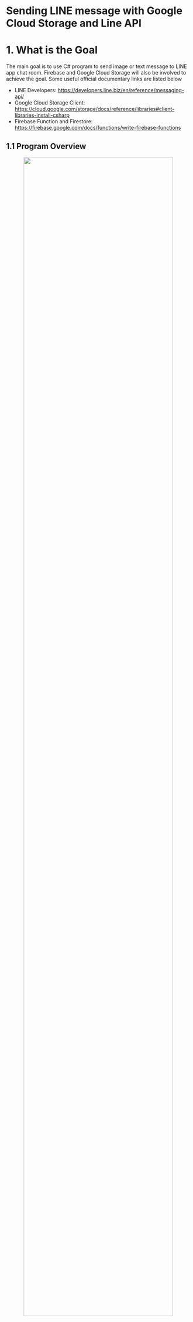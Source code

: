 # Sending LINE message with Google Cloud Storage and Line API
# 1. What is the Goal <br />

The main goal is to use C# program to send image or text message to LINE app chat room. Firebase and Google Cloud Storage will also be involved to achieve the goal. Some useful official documentary links are listed below
* LINE Developers: https://developers.line.biz/en/reference/messaging-api/
* Google Cloud Storage Client: https://cloud.google.com/storage/docs/reference/libraries#client-libraries-install-csharp
* Firebase Function and Firestore: https://firebase.google.com/docs/functions/write-firebase-functions

## 1.1 Program Overview
<p align="center">
<img src="/image/overview1.jpg" height="90%" width="90%">  
  
  System structure
</p>

As you can see from the above image of the structure of our program, there are many elements. Have you ever think why do we need so many parts to achieve such simple goal? The reason are as following
* LINE user ID is not the same one you usually used to add new friend. The ID contains numeric and alphabetic characters such as "U9d70e010e48a1t93634a60cf1a5y9a46". You will need a function running on the cloud to serve as a Webhook for LINE to communicate with and then retrieve the ID. So here comes the ```Firebase function```. It will serve as the API for LINE to call and provide LINE user ID to our function. The LINE user ID then be stored in ```Firestore``` (a database) for later usage.
*  You may use C# program on your local PC to send pure text message to users via LINE API, however, image cannot. You need to upload your image to a cloud and expose it with URL, and then send this URL via LINE API to the users. So here comes the ```Google Cloud Storage``` to server as a online storage for your image and provide the accessability with URL.

## 1.2 Step to the Goal
<p align="center">
<img src="/image/step.jpg" height="90%" width="90%">  
  
  Steps to the goal 
</p>

# 2. LINE Developer Console Configuration
Please follow the steps in the following LINE official link to configure your developer console.
https://developers.line.biz/en/docs/messaging-api/getting-started/

I would set the Auto-response messages status (In Response settings) to Off. 

# 3. Firebase Functions and Firestore Database
Firebase functions will serve as Webhook of LINE (LINE explain: When an event occurs, such as when a user adds your LINE Official Account as a friend or sends a message, the LINE Platform sends an HTTPS POST request to the webhook URL). Notice that using ```Firestore``` database is free while ```Functions``` requires your project to be upgraded to ```Blaze``` plan (pay by your usage)

Please go through following two link

1. How to start Firebase Function project: https://firebase.google.com/docs/functions/get-started
2. How to make Firebase Functions work with LINE [PDF](https://github.com/Dungyichao/Google-Cloud-Storage-and-Line-API/blob/main/reference/%E2%80%9CLINE%20Messaging%20API%E2%80%9D%20x%20%E2%80%9CFirebase%20(Cloud...%2B%20Firestore)%E2%80%9D%20_%20by%20Siratee%20K.pdf)

## 3.1 Firestore Database
<p align="center">
<img src="/image/firestore.jpg" height="90%" width="90%">  
  
  Firestore database
</p>

## 3.2 Firebase Functions

Use the following command to create Functions folder and related documents
```cmd
$npm install firebase-functions@latest firebase-admin@latest --save
$npm install -g firebase-tools
$firebase init functions
```
Some sample code would look like the following
```javascript
const functions = require('firebase-functions');
const admin = require('firebase-admin');
admin.initializeApp();
exports.addMessage = functions.https.onRequest(async (req, res) => {
  const original = req.query.text;
  const writeResult = await admin.firestore().collection('messages').add({original: original});
  res.json({result: `Message with ID: ${writeResult.id} added.`});
});
```
In ```.eslintrc.js``` which check your code rule, we need some modification to save our life.
https://www.programmersought.com/article/46885832344/
```json
module.exports = {
  root: true,
  env: {
    es6: true,
    node: true,
  },
  extends: [
    "eslint:recommended",
  ],
  rules: {
    quotes: ["error", "double"],
    "no-unused-vars":"off",
  },
};
```
Now you can deploy your function onto Firebase
```cmd
$firebase deploy --only functions
```
or
```
$firebase deploy --only "functions:addMessage"
```
Where addMessage is your function name. You can then find the function trigger URL in your Firebase Console (in tab Functions. URL would look like https://us-central1-projectname-3f2d0.cloudfunctions.net/addMessage)

However, after you deploy, you might encounter error: Forbidden....when you try to call the URL of your functions in the browser. Please follow the following link to solve the problem
https://lukestoolkit.blogspot.com/2020/06/google-cloud-functions-error-forbidden.html
Go to the following link: https://console.cloud.google.com/functions/list . Select your project. Check the check box of the function which you encounter error. Click on ```ADD MEMBER```. In the new members field, type in "allUsers" and select the "allUsers" option. In the "Select a role" dropdown, select Cloud Functions then Cloud Functions Invoker.

If you get everything right with above addMessage function, you can then deploy the following code onto Firebase Function. 
```javascript
const functions = require("firebase-functions");
const fetch = require("node-fetch");
var admin = require("firebase-admin");

admin.initializeApp(functions.config().firebase);
const db = admin.firestore();
//var serviceAccount = require("path/to/serviceAccountKey.json");
// // Create and Deploy Your First Cloud Functions
// // https://firebase.google.com/docs/functions/write-firebase-functions
//

 exports.helloWorld = functions.https.onRequest((request, response) => {
   functions.logger.info("Hello logs!", {structuredData: true});
   response.send("Hello from Firebase Line!");
 });

 exports.LineMessAPI = functions.https.onRequest((request, respond) => {
    var event = request.body.events[0]
    functions.logger.log(JSON.stringify(event));
    var userId = event.source.userId;
    var timestamp = event.timestamp;
    var replyToken = event.replyToken;
    var userText = ""
    if (event.type === "message" && event.message.type === "text"){
        userText = event.message.text
    } else {
        userText = "(Message type is not text)";
    }
    db.collection("chat-history").doc(timestamp.toString()).set({
        "userId": userId,
        "Message": userText,
        "timestamp": timestamp
    })

    db.collection("Customer").doc(userId).get().then( returnData =>{
        if (returnData.exists){
          var name = returnData.data().name
          var surname = returnData.data().surname
          var nickname = returnData.data().nickname
          reply_message(replyToken, `Hello ${nickname}(${name} ${surname})`)
        } else {
          reply_message(replyToken, "You are not the customer, Register?")
        }
        return null
    }).catch(err => {
        console.log(err)
    })

    return respond.status(200).send(request.method);
});

const LINE_HEADER = {
    "Content-Type": "application/json",
    "Authorization": "Bearer pb2iNzDae3dfP5igReOzv8Rpcdsgrahnw0eH2LAe4/WLXuvJrgN/VcOGLAe69wDiaHL7wPvFfsda35ldsasdfqCaXjs4wB04t89/1O/w1cDnyilFU="
  }

function reply_message(replytoken,textfrom){
    fetch("https://api.line.me/v2/bot/message/reply",{
        method: "post",
        body:    JSON.stringify({
            replyToken: replytoken,
            messages: [
              {
                type: "text",
                text: textfrom
              }
            ]
          }),
        headers: LINE_HEADER,
    }).then(res => res.json())
    .then(json => functions.logger.log(JSON.stringify(json)))
}
```
Note that in ```"Authorization": "Bearer XXOOXX``` where XXOOXX is Channel access token configured in LINE Developer Console mentioned in previous section. You should keep the Channel access token secure.

Make sure that the above function ```LineMessAPI``` be accessible to public (we did'nt put much effort on the security here, so make sure you know how to configure rule when deploy in real business). Put the LineMessAPI URL into ```Webhook URL``` in LINE Developer Console under the channel you just created.
<p align="center">
<img src="/image/webhook_setting.jpg" height="90%" width="90%">  
  
  Webhook settings in LINE Developer Console
</p>

# 4. LINE Chat and Postman Testing
After you complete above section, use your LINE app on your cellphone and add (Home --> Add Friend --> QR code --> Scan the channel QR code) the newly created channel. You will then receive a auto reply message from the channel. At the same time, LINE also trigger the Webhook URL, so our function ```LineMessAPI```  should be recording the LINE user ID (for example: U4d709010e49a0f83634p70cf1a0e0a76)who just add the channel to friend.

In LINE Developers documents about Message API --> Message --> Send push message ([link](https://developers.line.biz/en/reference/messaging-api/#send-push-message)). A example request looks like the following
```Shell
curl -v -X POST https://api.line.me/v2/bot/message/push \
-H 'Content-Type: application/json' \
-H 'Authorization: Bearer {channel access token}' \
-d '{
    "to": "U4d709010e49a0f83634p70cf1a0e0a76",
    "messages":[
        {
            "type":"text",
            "text":"Hello, world1"
        },
        {
            "type":"text",
            "text":"Hello, world2"
        }
    ]
}'
```
We will use [Postman](https://www.postman.com/) to send the above request for testing if everything working great. LINE user should receive ```Hello, world1``` from the channel.
<p align="center">
<img src="/image/postman.jpg" height="100%" width="100%">  
  
  Postman send http request
</p>

Sending text message is simple, however, sending image should go through image URL. The request looks like following ([doc](https://developers.line.biz/en/reference/messaging-api/#image-message)). 
```json
{
    "type": "image",
    "originalContentUrl": "https://example.com/original.jpg",
    "previewImageUrl": "https://example.com/preview.jpg"
}
```
Our next task is to upload some image to the cloud and generate an URL of the image so that we can send the URL to LINE user.

# 5. Google Cloud Storage and Platform Configuration

Please go through the following link first to setup the Google Cloud Storage. ([Document link](https://cloud.google.com/storage/docs/reference/libraries#client-libraries-install-csharp))

You will be overwhelm by many terms in the Google Cloud Platform. The following image will show you the overview of relationship of bucket, service account, key file
<p align="center">
<img src="/image/google_cloud_platform1.jpg" height="90%" width="90%">  
  
  Overview of the Google Cloud Platform and its elements relationship
</p>

## 5.1 Service Account
You are required to create a Service account in ```Google Cloud Platform --> IAM & Admin --> Service Accounts``` (Google explain: A service account represents a Google Cloud service identity, such as code running on Compute Engine VMs, App Engine apps, or systems running outside Google). In the DETAILS of the service account, click on ```SHOW DOMAIN-WIDE DELEGATION``` --> check the ```Enable Google Workspace Domain-wide Delegation``` and SAVE. You will be assigned with a email for this service account like ```some_service_account_name@gteshwa-3d9870.iam.gserviceaccount.com```.

Then, create a service account key, a JSON key file will be downloaded to your computer. Put that JSON key file into your C# project solution folder. Put the following code in your c# program (at the place after InitializeComponent). I didn't use PowerShell nor Command Prompt because they are not working for my case. 
```C#
Environment.SetEnvironmentVariable("GOOGLE_APPLICATION_CREDENTIALS", @"C:\Users\admin\Desktop\SomeProjectSolutionFolder\JsonkeyName-3d9f0-8b3859shyd480.json");
// this means the json key will represent its identity to access the Google Cloud Storage bucket
```

## 5.2 Bucket
On the left panel of Google Cloud Platform, you can find ```Cloud Storage``` in the Storage section. Then click ```CREATE BUCKET``` to create a bucket which will be the place to store objects which you uploaded. In the Location type, I would choose ```Region``` because my target LINE user are near me. Then choose ```Standard``` for default storage class. After you create a bucket, now comes the permssions part. 

### 5.2.1  Permission for Service Account
First, Remove public access prevention. Second, add the service account you created (use service account email address ```some_service_account_name@gteshwa-3d9870.iam.gserviceaccount.com```) to this bucket permission new Member (so that your C# program can access and upload to this bucket) and make the role to ```Storage Object Admin```. 

### 5.2.2 Permission for Public Viewer
Add ```allUsers``` as new member and make the role to ```Storage Object Viewer``` so that every LINE user can see the image you send via URL. 

# 6. C# Program Send Image and Text Message to LINE App
We will now demonstrate how to upload image to Google cloud storage and send text and image message to LINE app. Your C# progrm should include following library
```C#
using System.IO;
using Google.Apis.Storage.v1.Data;
using Google.Cloud.Storage.V1;
using RestSharp;
```

## 6.1 Upload Object to Google Cloud Storage Bucket
The following C# function will upload object to the new created bucket
```C#
// Call the function to upload image in local PC C:\Users\admin\Desktop\LINE\ATT00001.JPG, name the object ATT00001.JPG
UploadGoogleDrive("some_service_account_name", @"C:\Users\admin\Desktop\LINE\ATT00001.JPG", "ATT00001.JPG");

//Functions which upload object to bucket
public void UploadGoogleDrive(string bucketName, string localPath, string objectName)
{
     var storage = StorageClient.Create();
     using (var fileStream = File.OpenRead(localPath))
     {
        storage.UploadObject(bucketName, objectName, null, fileStream);
     }
     Console.WriteLine($"Uploaded {objectName}.");
}
```
After you successfully uploaded the object, the URL for this object for public to access will look like ```https://storage.googleapis.com/your_bucket_name/ATT00001.JPG ```

## 6.2 Send Text Message in LINE App
```C#
public void LINE_Send_Text()
{
   string send_string = "Some string";
   var client = new RestClient("https://api.line.me/v2/bot/message/multicast");
   client.Timeout = -1;
   var request = new RestRequest(Method.POST);
   request.AddHeader("Content-Type", "application/json");
   request.AddHeader("Authorization", "Bearer pb2iNzDae3dfP5igReOzv8Rpcdsgrahnw0eH2LAe4/WLXuvJrgN/VcOGLAe69wDiaHL7wPvFfsda35ldsasdfqCaXjs4wB04t89/1O/w1cDnyilFU=");
   string body2 = String.Format("{{\"to\": [\"U4d709010e49a0f83634p70cf1a0e0a76\"], \"messages\":[{{\"type\":\"text\",\"text\":\"{0}\"}}]}}", send_string);
   request.AddParameter("application/json", body2, ParameterType.RequestBody);
   IRestResponse response = client.Execute(request);
   Console.WriteLine(response.Content);
}
```

## 6.3 Send Image Message in LINE App
```C#
public void Postman_img()
{
   string send_string = "https://storage.googleapis.com/your_bucket_name/ATT00001.JPG";
   var client = new RestClient("https://api.line.me/v2/bot/message/multicast");
   client.Timeout = -1;
   var request = new RestRequest(Method.POST);
   request.AddHeader("Content-Type", "application/json");
   request.AddHeader("Authorization", "Bearer pb2iNzDae3dfP5igReOzv8Rpcdsgrahnw0eH2LAe4/WLXuvJrgN/VcOGLAe69wDiaHL7wPvFfsda35ldsasdfqCaXjs4wB04t89/1O/w1cDnyilFU=");           
   string body2 = String.Format("{{\"to\": [\"U4d709010e49a0f83634p70cf1a0e0a76\"], \"messages\":[{{\"type\":\"image\",\"originalContentUrl\":\"{0}\",\"previewImageUrl\":\"{0}\"}}]}}", send_string);
   request.AddParameter("application/json", body2, ParameterType.RequestBody);
   IRestResponse response = client.Execute(request);
   Console.WriteLine(response.Content);
}
```


